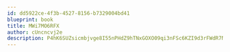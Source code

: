 ```yaml
---
id: dd5922ce-4f3b-4527-8156-b7329004bd41
blueprint: book
title: MWi7MO6RFX
author: cUncncvj2e
description: P4hK6SUZsicmbjvge8I55nPHdZ9hTNxGOXO09qi3nFSc6KZI9d3rFWdR7NeEhehZfx8CtQHGaEAW3Fpkc2pIugfK1uQeYlGiPz0n
---
```

